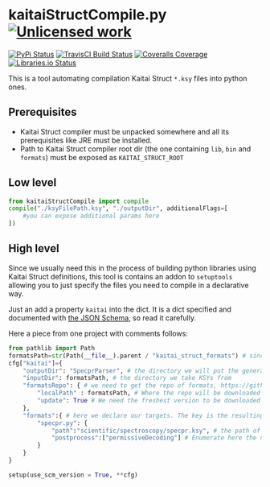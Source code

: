 kaitaiStructCompile.py [![Unlicensed work](https://raw.githubusercontent.com/unlicense/unlicense.org/master/static/favicon.png)](https://unlicense.org/)
===============
[![PyPi Status](https://img.shields.io/pypi/v/kaitaiStructCompile.py.svg)](https://pypi.python.org/pypi/kaitaiStructCompile.py)
[![TravisCI Build Status](https://travis-ci.org/KOLANICH/kaitaiStructCompile.py.svg?branch=master)](https://travis-ci.org/KOLANICH/kaitaiStructCompile.py)
[![Coveralls Coverage](https://img.shields.io/coveralls/KOLANICH/kaitaiStructCompile.py.svg)](https://coveralls.io/r/KOLANICH/kaitaiStructCompile.py)
[![Libraries.io Status](https://img.shields.io/librariesio/github/KOLANICH/kaitaiStructCompile.py.svg)](https://libraries.io/github/KOLANICH/kaitaiStructCompile.py)

This is a tool automating compilation Kaitai Struct ```*.ksy``` files into python ones.

Prerequisites
-------------
* Kaitai Struct compiler must be unpacked somewhere and all its prerequisites like JRE must be installed.
* Path to Kaitai Struct compiler root dir (the one containing `lib`, `bin` and `formats`) must be exposed as ```KAITAI_STRUCT_ROOT```

Low level
---------

```python
from kaitaiStructCompile import compile
compile("./ksyFilePath.ksy", "./outputDir", additionalFlags=[
	#you can expose additional params here
])
```

High level
----------
Since we usually need this in the process of building python libraries using Kaitai Struct definitions, this tool is contains an addon to ```setuptools``` allowing you to just specify the files you need to compile in a declarative way.

Just an add a property ```kaitai``` into the dict. It is a dict specified and documented with [the JSON Schema](./kaitaiStructCompile/config.schema.json), so read it carefully.

Here a piece from one project with comments follows:

```python
from pathlib import Path
formatsPath=str(Path(__file__).parent / "kaitai_struct_formats") # since the format is in the kaitai_struct_formats repo, we just clone it, but we need its path to show the compiler where the ksy file is. So we put the directory of formats in the current directory.
cfg["kaitai"]={
	"outputDir": "SpecprParser", # the directory we will put the generated file to
	"inputDir": formatsPath, # the directory we take KSYs from
	"formatsRepo": { # we need to get the repo of formats, https://github.com/kaitai-io/kaitai_struct_formats
		"localPath" : formatsPath, # Where the repo will be downloaded and from which location the compiler will use it.
		"update": True # We need the freshest version to be downloaded from GitHub. We don't need the snapshot shipped with compiler!
	},
	"formats":{ # here we declare our targets. The key is the resulting file name. The value is the descriptor.
		"specpr.py": {
			"path":"scientific/spectroscopy/specpr.ksy", # the path of the spec within 
			"postprocess":["permissiveDecoding"] # Enumerate here the names of post-processing steps you need. The default ones are in toolbox file. You can also add the own ones by creating in the main scope the mapping name => function.
		}
	}
}

setup(use_scm_version = True, **cfg)
```
